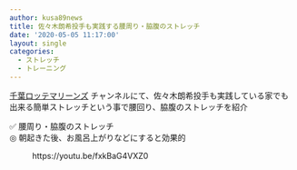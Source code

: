 ```yaml
---
author: kusa89news
title: 佐々木朗希投手も実践する腰周り・脇腹のストレッチ
date: '2020-05-05 11:17:00'
layout: single
categories:
  - ストレッチ
  - トレーニング
---
```


[千葉ロッテマリーンズ](https://www.youtube.com/channel/UC6qnjAoknKc6nUwhxVYL_DA) チャンネルにて、佐々木朗希投手も実践している家でも出来る簡単ストレッチという事で腰回り、脇腹のストレッチを紹介

✅ 腰周り・脇腹のストレッチ  
◎ 朝起きた後、お風呂上がりなどにすると効果的

<figure class="wp-block-embed-youtube wp-block-embed is-type-video is-provider-youtube wp-embed-aspect-16-9 wp-has-aspect-ratio">

<div class="wp-block-embed__wrapper">https://youtu.be/fxkBaG4VXZ0</div>

</figure>